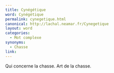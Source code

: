 ```yaml
---
title: Cynégétique
word: Cynégétique
permalink: cynegetique.html
canonical: http://lachal.neamar.fr/Cynegetique
layout: word
categories:
  - Mot complexe
synonyms:
  - Chasse
link: 
---
```


Qui concerne la chasse. Art de la chasse.

